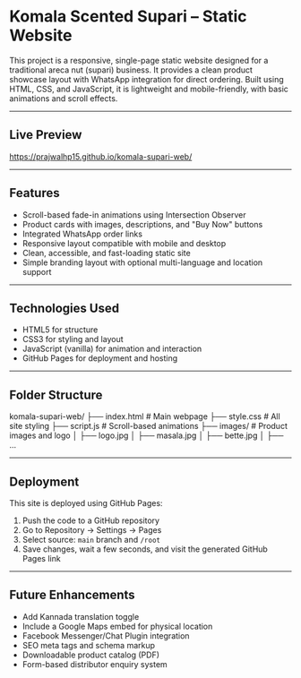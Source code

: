 # Komala Scented Supari – Static Website

This project is a responsive, single-page static website designed for a traditional areca nut (supari) business. It provides a clean product showcase layout with WhatsApp integration for direct ordering. Built using HTML, CSS, and JavaScript, it is lightweight and mobile-friendly, with basic animations and scroll effects.

---

## Live Preview

https://prajwalhp15.github.io/komala-supari-web/

---

## Features

- Scroll-based fade-in animations using Intersection Observer
- Product cards with images, descriptions, and "Buy Now" buttons
- Integrated WhatsApp order links
- Responsive layout compatible with mobile and desktop
- Clean, accessible, and fast-loading static site
- Simple branding layout with optional multi-language and location support

---

## Technologies Used

- HTML5 for structure
- CSS3 for styling and layout
- JavaScript (vanilla) for animation and interaction
- GitHub Pages for deployment and hosting

---

## Folder Structure

komala-supari-web/
├── index.html # Main webpage
├── style.css # All site styling
├── script.js # Scroll-based animations
├── images/ # Product images and logo
│ ├── logo.jpg
│ ├── masala.jpg
│ ├── bette.jpg
│ ├── ...


---

## Deployment

This site is deployed using GitHub Pages:

1. Push the code to a GitHub repository
2. Go to Repository → Settings → Pages
3. Select source: `main` branch and `/root`
4. Save changes, wait a few seconds, and visit the generated GitHub Pages link

---

## Future Enhancements

- Add Kannada translation toggle
- Include a Google Maps embed for physical location
- Facebook Messenger/Chat Plugin integration
- SEO meta tags and schema markup
- Downloadable product catalog (PDF)
- Form-based distributor enquiry system
